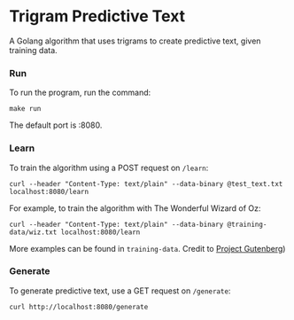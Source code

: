 # Trigram Predictive Text

A Golang algorithm that uses trigrams to create predictive text, given training data.

### Run

To run the program, run the command:

`make run`

The default port is :8080.

### Learn

To train the algorithm using a POST request on `/learn`:

`curl --header "Content-Type: text/plain" --data-binary @test_text.txt localhost:8080/learn`

For example, to train the algorithm with The Wonderful Wizard of Oz:

`curl --header "Content-Type: text/plain" --data-binary @training-data/wiz.txt localhost:8080/learn`

More examples can be found in `training-data`. Credit to [Project Gutenberg](https://www.gutenberg.org/))

### Generate

To generate predictive text, use a GET request on `/generate`:

`curl http://localhost:8080/generate`
